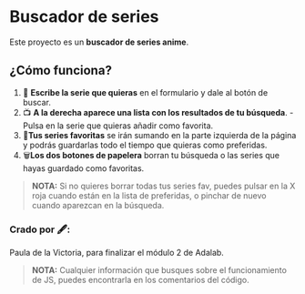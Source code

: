 

# Buscador de series 

Este proyecto es un  **buscador de series anime**.

## ¿Cómo funciona?

1. 🔎 **Escribe la serie que quieras** en el formulario y dale al botón de buscar.
1. 📺 **A la derecha aparece una lista con los resultados de tu búsqueda**.
   -Pulsa en la serie que quieras añadir como favorita.
1. 💖**Tus series favoritas** se irán sumando en la parte izquierda de la página y podrás guardarlas todo el tiempo que quieras como preferidas.
1. 🗑️**Los dos botones de papelera** borran tu búsqueda o las series que hayas guardado como favoritas.
> **NOTA:** Si no quieres borrar todas tus series fav, puedes pulsar en la X roja cuando están en la lista de preferidas, o pinchar de nuevo cuando aparezcan en la búsqueda.


### Crado por 🖋️:
Paula de la Victoria, para finalizar el módulo 2 de Adalab.

> **NOTA:** Cualquier información que busques sobre el funcionamiento de JS, puedes encontrarla en los comentarios del código.
